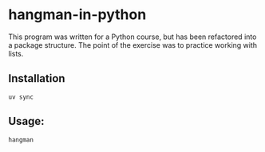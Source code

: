 # hangman-in-python

This program was written for a Python course, but has been refactored into a package structure. The point of the exercise was to practice working with lists.

## Installation
```commandline
uv sync
```

## Usage:
```commandline
hangman
```
